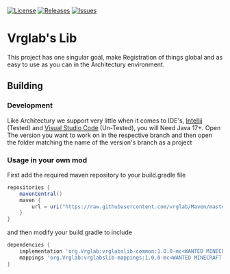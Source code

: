 [![License](https://img.shields.io/github/license/vrglab/VrglabsLib)](LICENSE.txt) [![Releases](https://img.shields.io/github/v/release/vrglab/VrglabsLib)](https://github.com/vrglab/VrglabsLib/releases) [![Issues](https://img.shields.io/bitbucket/issues/vrglab/VrglabsLib)](https://github.com/vrglab/VrglabsLib/issues)
# Vrglab's Lib

This project has one singular goal, make Registration of things global and as easy to use as you can in the Architectury environment.

## Building

### Development
Like Architectury we support very little when it comes to IDE's, [Intellij](https://www.jetbrains.com/idea/) (Tested) and [Visual Studio Code](https://code.visualstudio.com) (Un-Tested), you will Need Java 17+.
Open The version you want to work on in the respective branch and then open the folder matching the name of the version's branch as a project

### Usage in your own mod
First add the required maven repository to your build.gradle file
``` groovy
repositories {
    mavenCentral()
    maven {
        url = uri("https://raw.githubusercontent.com/vrglab/Maven/master/")
    }
}
```
and then modify your build.gradle to include 
``` groovy
dependencies {
    implementation 'org.Vrglab:vrglabslib-common:1.0.0-mc<WANTED MINECRAFT VERSION>'
    mappings 'org.Vrglab:vrglabslib-mappings:1.0.0-mc<WANTED MINECRAFT VERSION>:mappings@tiny'
}
```